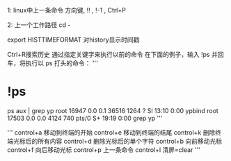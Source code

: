 1: linux中上一条命令 
方向键, !! ,  !-1  ,  Ctrl+P 

2: 上一个工作路径 cd - 


export HISTTIMEFORMAT 对history显示时间戳 

Ctrl+R搜索历史 
通过指定关键字来执行以前的命令 
在下面的例子，输入 !ps 并回车，将执行以 ps 打头的命令： 
'''
# !ps 
ps aux | grep yp 
root 16947 0.0 0.1 36516 1264 ? Sl 13:10 0:00 ypbind 
root 17503 0.0 0.0 4124 740 pts/0 S+ 19:19 0:00 grep yp
''' 

'''
control+a  移动到终端的开始 
control+e  移动到终端的结尾 
control+k  删除终端光标后的所有内容 
control+d  删除光标后的单个字符 
control+b 向前移动光标 
control+f  向后移动光标 
control+p 上一条命令 
control+l   清屏=clear 
'''